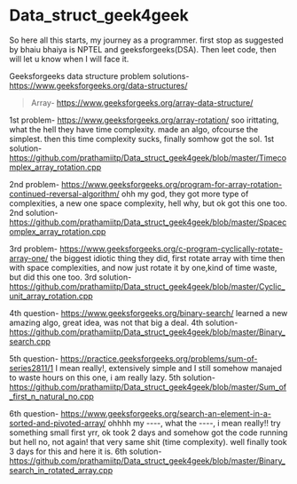 # Data_struct_geek4geek
So here all this starts, my journey as a programmer. first stop as suggested by bhaiu bhaiya is NPTEL and geeksforgeeks(DSA). Then leet code, then will let u know when I will face it.

Geeksforgeeks data structure problem solutions- https://www.geeksforgeeks.org/data-structures/


> Array- https://www.geeksforgeeks.org/array-data-structure/

1st problem- https://www.geeksforgeeks.org/array-rotation/
soo irittating, what the hell they have time complexity. made an algo, ofcourse the simplest. then this time complexity sucks, finally somhow got the sol.
1st solution- https://github.com/prathamiitp/Data_struct_geek4geek/blob/master/Timecomplex_array_rotation.cpp

2nd problem- https://www.geeksforgeeks.org/program-for-array-rotation-continued-reversal-algorithm/
ohh my god, they got more type of complexities, a new one space complexity, hell why, but ok got this one too.
2nd solution- https://github.com/prathamiitp/Data_struct_geek4geek/blob/master/Spacecomplex_array_rotation.cpp

3rd problem- https://www.geeksforgeeks.org/c-program-cyclically-rotate-array-one/
the biggest idiotic thing they did, first rotate array with time then with space complexities, and now just rotate it by one,kind of time waste, but did this one too.
3rd solution- https://github.com/prathamiitp/Data_struct_geek4geek/blob/master/Cyclic_unit_array_rotation.cpp

4th question- https://www.geeksforgeeks.org/binary-search/
learned a new amazing algo, great idea, was not that big a deal.
4th solution- https://github.com/prathamiitp/Data_struct_geek4geek/blob/master/Binary_search.cpp

5th question- https://practice.geeksforgeeks.org/problems/sum-of-series2811/1
I mean really!, extensively simple and I still somehow manajed to waste hours on this one, i am really lazy.
5th solution- https://github.com/prathamiitp/Data_struct_geek4geek/blob/master/Sum_of_first_n_natural_no.cpp

6th question- https://www.geeksforgeeks.org/search-an-element-in-a-sorted-and-pivoted-array/
ohhhh my ----, what the ----, i mean really!! try something small first yrr, ok took 2 days and somehow got the code running but hell no, not again! that very same shit (time complexity). well finally took 3 days for this and here it is.
6th solution- https://github.com/prathamiitp/Data_struct_geek4geek/blob/master/Binary_search_in_rotated_array.cpp
